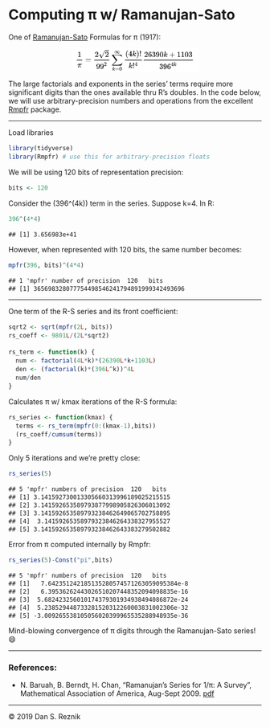 Computing π w/ Ramanujan-Sato
================

One of
[Ramanujan-Sato](https://en.wikipedia.org/wiki/Ramanujan%E2%80%93Sato_series)
Formulas for π (1917):

<img src="pics/ramanujan-sato.png" width="50%" style="display: block; margin: auto;" />

The large factorials and exponents in the series’ terms require more
significant digits than the ones available thru R’s doubles. In the code
below, we will use arbitrary-precision numbers and operations from the
excellent
[Rmpfr](https://cran.r-project.org/web/packages/Rmpfr/vignettes/Rmpfr-pkg.pdf)
package.

-----

Load libraries

``` r
library(tidyverse)
library(Rmpfr) # use this for arbitrary-precision floats
```

We will be using 120 bits of representation precision:

``` r
bits <- 120
```

Consider the \(396^(4k)\) term in the series. Suppose k=4. In R:

``` r
396^(4*4)
```

    ## [1] 3.656983e+41

However, when represented with 120 bits, the same number becomes:

``` r
mpfr(396, bits)^(4*4)
```

    ## 1 'mpfr' number of precision  120   bits 
    ## [1] 365698328077754498546241794891999342493696

-----

One term of the R-S series and its front coefficient:

``` r
sqrt2 <- sqrt(mpfr(2L, bits))
rs_coeff <- 9801L/(2L*sqrt2)

rs_term <- function(k) {
  num <- factorial(4L*k)*(26390L*k+1103L)
  den <- (factorial(k)*(396L^k))^4L
  num/den
}
```

Calculates π w/ kmax iterations of the R-S formula:

``` r
rs_series <- function(kmax) {
  terms <- rs_term(mpfr(0:(kmax-1),bits))
  (rs_coeff/cumsum(terms))
}
```

Only 5 iterations and we’re pretty close:

``` r
rs_series(5)
```

    ## 5 'mpfr' numbers of precision  120   bits 
    ## [1] 3.141592730013305660313996189025215515
    ## [2] 3.141592653589793877998905826306013092
    ## [3] 3.141592653589793238462649065702758895
    ## [4]  3.14159265358979323846264338327955527
    ## [5] 3.141592653589793238462643383279502882

Error from π computed internally by Rmpfr:

``` r
rs_series(5)-Const("pi",bits)
```

    ## 5 'mpfr' numbers of precision  120   bits 
    ## [1]   7.642351242185135280574571263059095384e-8
    ## [2]   6.39536262443026510207448352094098835e-16
    ## [3]  5.682423256010174379301934938494086872e-24
    ## [4]  5.238529448733281520312260003831002306e-32
    ## [5] -3.009265538105056020399965535288948935e-36

Mind-blowing convergence of π digits through the Ramanujan-Sato series\!
😄

-----

### References:

  - N. Baruah, B. Berndt, H. Chan, “Ramanujan’s Series for 1/π: A
    Survey”, Mathematical Association of America, Aug-Sept 2009.
    [pdf](https://faculty.math.illinois.edu/~berndt/articles/monthly567-587.pdf)

-----

© 2019 Dan S. Reznik
